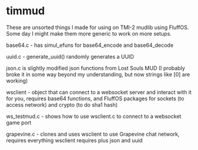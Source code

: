 # timmud
These are unsorted things I made for using on TMI-2 mudlib using FluffOS.
Some day I might make them more generic to work on more setups.


base64.c - has simul_efuns for base64_encode and base64_decode

uuid.c - generate_uuid() randomly generates a UUID

json.c is slightly modified json functions from Lost Souls MUD (I probably broke it in some way beyond my understanding, but now strings like [0] are working)


wsclient - object that can connect to a websocket server and interact with it for you, requires base64 functions, and FluffOS packages for sockets (to access network) and crypto (to do sha1 hash)

ws_testmud.c - shows how to use wsclient.c to connect to a websocket game port

grapevine.c - clones and uses wsclient to use Grapevine chat network, requires everything wsclient requires plus json and uuid
